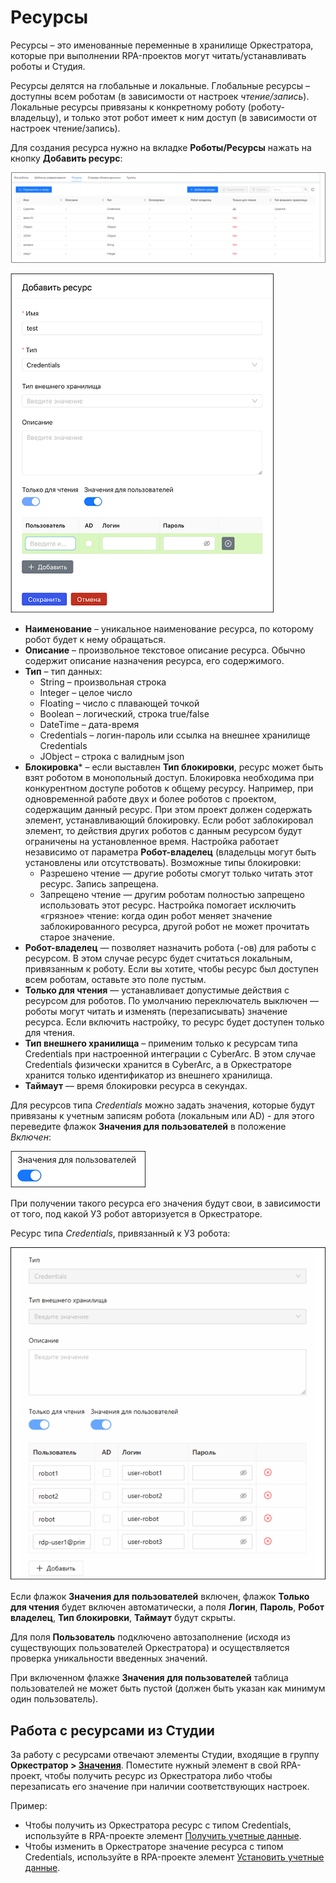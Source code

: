 # Ресурсы

Ресурсы – это именованные переменные в хранилище Оркестратора, которые при выполнении RPA-проектов могут читать/устанавливать роботы и Студия. 

Ресурсы делятся на глобальные и локальные. Глобальные ресурсы – доступны всем роботам (в зависимости от настроек *чтение/запись*). Локальные ресурсы привязаны к конкретному роботу (роботу-владельцу), и только этот робот имеет к ним доступ (в зависимости от настроек чтение/запись). 

Для создания ресурса нужно на вкладке **Роботы/Ресурсы** нажать на кнопку **Добавить ресурс**: 

![](../../../orchestrator-new/resources/orchestrator-user/robots/assets1.PNG)

![](../../../orchestrator-new/resources/orchestrator-user/robots/assets2.PNG)

* **Наименование** – уникальное наименование ресурса, по которому робот будет к нему обращаться.
* **Описание** – произвольное текстовое описание ресурса. Обычно содержит описание назначения ресурса, его содержимого.
* **Тип** – тип данных:
    * String – произвольная строка
    * Integer – целое число
    * Floating – число с плавающей точкой
    * Boolean – логический, строка true/false
    * DateTime – дата-время
    * Credentials – логин-пароль или ссылка на внешнее хранилище Credentials
    * JObject – строка с валидным json   
* **Блокировка**\* – если выставлен **Тип блокировки**, ресурс может быть взят роботом в монопольный доступ. Блокировка необходима при конкурентном доступе роботов к общему ресурсу. Например, при одновременной работе двух и более роботов с проектом, содержащим данный ресурс. При этом проект должен содержать элемент, устанавливающий блокировку. Если робот заблокировал элемент, то действия других роботов с данным ресурсом будут ограничены на установленное время. Настройка работает независимо от параметра **Робот-владелец** (владельцы могут быть установлены или отсутствовать).
Возможные типы блокировки:
    * Разрешено чтение — другие роботы смогут только читать этот ресурс. Запись запрещена.
    * Запрещено чтение — другим роботам полностью запрещено использовать этот ресурс. Настройка помогает исключить «грязное» чтение: когда один робот меняет значение заблокированного ресурса, другой робот не может прочитать старое значение.
* **Робот-владелец** — позволяет назначить робота (-ов) для работы с ресурсом. В этом случае ресурс будет считаться локальным, привязанным к роботу. Если вы хотите, чтобы ресурс был доступен всем роботам, оставьте это поле пустым.
* **Только для чтения** — устанавливает допустимые действия с ресурсом для роботов. По умолчанию переключатель выключен — роботы могут читать и изменять (перезаписывать) значение ресурса. Если включить настройку, то ресурс будет доступен только для чтения.
* **Тип внешнего хранилища** – применим только к ресурсам типа Credentials при настроенной интеграции с CyberArc. В этом случае Credentials физически хранится в CyberArc, а в Оркестраторе хранится только идентификатор из внешнего хранилища.
* **Таймаут** — время блокировки ресурса в секундах.

Для ресурсов типа *Credentials* можно задать значения, которые будут привязаны к учетным записям робота (локальным или AD) - для этого переведите флажок **Значения для пользователей** в положение *Включен*:

![](../../../orchestrator-new/resources/orchestrator-user/robots/assets2-1.PNG)

При получении такого ресурса его значения будут свои, в зависимости от того, под какой УЗ робот авторизуется в Оркестраторе.

Ресурс типа *Credentials*, привязанный к УЗ робота:

![](../../../orchestrator-new/resources/orchestrator-user/robots/assets3.PNG)

Если флажок **Значения для пользователей** включен, флажок **Только для чтения** будет включен автоматически, а поля **Логин**, **Пароль**, **Робот владелец**, **Тип блокировки**, **Таймаут** будут скрыты.

Для поля **Пользователь** подключено автозаполнение (исходя из существующих пользователей Оркестратора) и осуществляется проверка уникальности введенных значений. 

При включенном флажке **Значения для пользователей** таблица пользователей не может быть пустой (должен быть указан как минимум один пользователь).


## Работа с ресурсами из Студии

За работу с ресурсами отвечают элементы Студии, входящие в группу **Оркестратор > [Значения](https://docs.primo-rpa.ru/primo-rpa/g_elements/el_basic/els_orch/els_assets)**. Поместите нужный элемент в свой RPA-проект, чтобы получить ресурс из Оркестратора либо чтобы перезаписать его значение при наличии соответствующих настроек.

Пример:
* Чтобы получить из Оркестратора ресурс с типом Сredentials, используйте в RPA-проекте элемент [Получить учетные данные](https://docs.primo-rpa.ru/primo-rpa/g_elements/osnovnye-elementy/orkestrator/els_assets/el_orch_getcredentials).
* Чтобы изменить в Оркестраторе значение ресурса с типом Сredentials, используйте в RPA-проекте элемент [Установить учетные данные](https://docs.primo-rpa.ru/primo-rpa/g_elements/el_basic/els_orch/els_assets/el_orch_setcredentials).